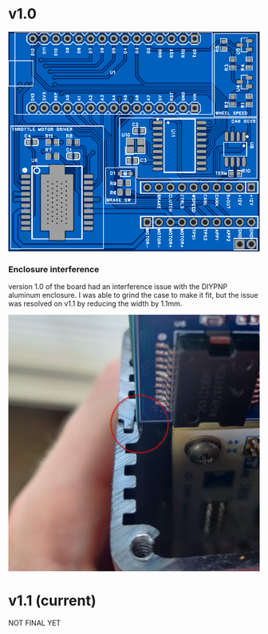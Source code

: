 # v1.0
![PCB_v1.0](/doc/board_layout/pcb_v1.0.png)

### Enclosure interference
version 1.0 of the board had an interference issue with the DIYPNP aluminum enclosure. I was able to grind the case to make it fit, but the issue was resolved on v1.1 by reducing the width by 1.1mm.

![v1.0_interference](/doc/board_layout/pcb_v1.0_case_interference.jpg)

# v1.1 (current)
NOT FINAL YET
